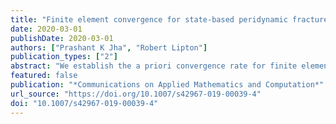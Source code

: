 ```yaml
---
title: "Finite element convergence for state-based peridynamic fracture models"
date: 2020-03-01
publishDate: 2020-03-01
authors: ["Prashant K Jha", "Robert Lipton"]
publication_types: ["2"]
abstract: "We establish the a priori convergence rate for finite element approximations of a class of nonlocal nonlinear fracture models. We consider state-based peridynamic models where the force at a material point is due to both the strain between two points and the change in volume inside the domain of the nonlocal interaction. The pairwise interactions between points are mediated by a bond potential of multi-well type while multi-point interactions are associated with the volume change mediated by a hydrostatic strain potential. The hydrostatic potential can either be a quadratic function, delivering a linear force–strain relation, or a multi-well type that can be associated with the material degradation and cavitation. We first show the well-posedness of the peridynamic formulation and that peridynamic evolutions exist in the Sobolev space $H^2$. We show that the finite element approximations converge to the $H^2$ solutions uniformly as measured in the mean square norm. For linear continuous finite elements, the convergence rate is shown to be $C_t \\Delta t + C_s h^2∕\\epsilon^2$, where $\\epsilon$ is the size of the horizon, $h$ is the mesh size, and $\\Delta t$ is the size of the time step. The constants $C_t$ and $C_s$ are independent of $\\Delta t$ and $h$ and may depend on $\\epsilon$ through the norm of the exact solution. We demonstrate the stability of the semi-discrete approximation. The stability of the fully discrete approximation is shown for the linearized peridynamic force. We present numerical simulations with the dynamic crack propagation that support the the- oretical convergence rate."
featured: false
publication: "*Communications on Applied Mathematics and Computation*"
url_source: "https://doi.org/10.1007/s42967-019-00039-4"
doi: "10.1007/s42967-019-00039-4"
---
```


